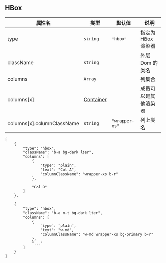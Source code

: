 ## HBox

| 属性名                     | 类型                              | 默认值         | 说明                 |
| -------------------------- | --------------------------------- | -------------- | -------------------- |
| type                       | `string`                          | `"hbox"`       | 指定为 HBox 渲染器   |
| className                  | `string`                          |                | 外层 Dom 的类名      |
| columns                    | `Array`                           |                | 列集合               |
| columns[x]                 | [Container](./Types.md#Container) |                | 成员可以是其他渲染器 |
| columns[x].columnClassName | `string`                          | `"wrapper-xs"` | 列上类名             |

```schema:height="300" scope="body"
[
    {
        "type": "hbox",
        "className": "b-a bg-dark lter",
        "columns": [
            {
                "type": "plain",
                "text": "Col A",
                "columnClassName": "wrapper-xs b-r"
            },

            "Col B"
        ]
    },

    {
        "type": "hbox",
        "className": "b-a m-t bg-dark lter",
        "columns": [
            {
                "type": "plain",
                "text": "w-md",
                "columnClassName": "w-md wrapper-xs bg-primary b-r"
            },
            "..."
        ]
    }
]
```
